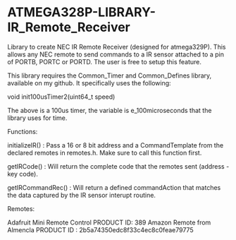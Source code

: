 # ATMEGA328P-LIBRARY-IR_Remote_Receiver
Library to create NEC IR Remote Receiver (designed for atmega329P). This allows any NEC remote to send commands to a IR sensor attached to a pin of PORTB, PORTC or PORTD. The user is free to setup this feature.

This library requires the Common_Timer and Common_Defines library, available on my github. It specifically uses the following:

void init100usTimer2(uint64_t speed)

The above is a 100us timer, the variable is e_100microseconds that the library uses for time.

Functions:

initializeIR() : Pass a 16 or 8 bit address and a CommandTemplate from the declared remotes in remotes.h. Make sure to call this function first.

getIRCode() : Will return the complete code that the remotes sent (address - key code).

getIRCommandRec() : Will return a defined commandAction that matches the data captured by the IR sensor interupt routine. 

Remotes:

Adafruit Mini Remote Control PRODUCT ID: 389
Amazon Remote from Almencla PRODUCT ID : 2b5a74350edc8f33c4ec8c0feae79775

